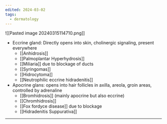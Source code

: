 ```yaml
---
edited: 2024-03-02
tags:
  - dermatology
---
```

![[Pasted image 20240315114710.png]]

- Eccrine gland: Directly opens into skin, cholinergic signaling, present everywhere 
	- [[Anhidrosis]] 
	- [[Palmoplantar Hyperhydrosis]]
	- [[Miliaria]] due to blockage of ducts
	- [[Syringomas]] 
	- [[Hidrocytoma]] 
	- [[Neutrophilic eccrine hidradenitis]] 
- Apocrine glans: opens into hair follicles in axilla, areola, groin areas, controlled by adrenaline 
	- [[Bromhidrosis]] (mainly apocrine but also eccrine)
	- [[Chromhidrosis]] 
	- [[Fox fordyce disease]] due to blockage 
	- [[Hidradenitis Suppurativa]] 

---
